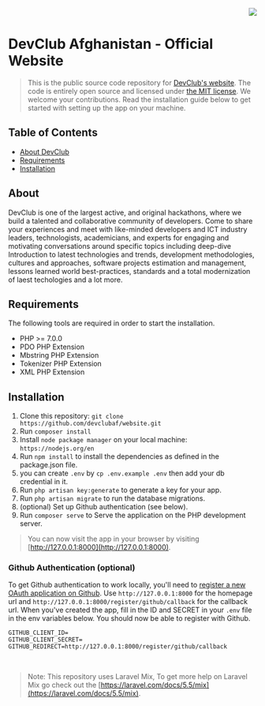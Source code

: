 &nbsp;
[<img src="logo.png" align="right" />](http://devclub.af)

# DevClub Afghanistan - Official Website

> This is the public source code repository for [DevClub's website](http://devclub.af).
 The code is entirely open source and licensed under [the MIT license](license.txt). We welcome your contributions. Read the installation guide below to get started with setting up the app on your machine.


## Table of Contents

- [About DevClub](#about)
- [Requirements](#requirements)
- [Installation](#installation)

## About

DevClub is one of the largest active, and original hackathons, where we build a talented and collaborative community of developers. Come to share your experiences and meet with like-minded developers and ICT industry leaders, technologists, academicians, and experts for engaging and motivating conversations around specific topics including deep-dive Introduction to latest technologies and trends, development methodologies, cultures and approaches, software projects estimation and management, lessons learned world best-practices, standards and a total modernization of laest techologies and a lot more.


## Requirements

The following tools are required in order to start the installation.

- PHP >= 7.0.0
- PDO PHP Extension
- Mbstring PHP Extension
- Tokenizer PHP Extension
- XML PHP Extension

## Installation


1. Clone this repository: `git clone https://github.com/devclubaf/website.git`
2. Run `composer install`
3. Install `node package manager` on your local machine: `https://nodejs.org/en`
4. Run `npm install` to install the dependencies as defined in the package.json file.
5. you can create `.env` by `cp .env.example .env` 
	then add your db 	credential in it.
6. Run `php artisan key:generate` to generate a key for your app.
7. Run `php artisan migrate` to run the database migrations.
8. (optional) Set up Github authentication (see below).
9. Run `composer serve` to Serve the application on the PHP development server.

> You can now visit the app in your browser by visiting [http://127.0.0.1:8000](http://127.0.0.1:8000).

### Github Authentication (optional)

To get Github authentication to work locally, you'll need to [register a new OAuth application on Github](https://github.com/settings/applications/new). Use `http://127.0.0.1:8000` for the homepage url and `http://127.0.0.1:8000/register/github/callback` for the callback url.
 When you've created the app, fill in the ID and SECRET in your `.env` file in the env variables below. You should now be able to register with Github.

```
GITHUB_CLIENT_ID=
GITHUB_CLIENT_SECRET=
GITHUB_REDIRECT=http://127.0.0.1:8000/register/github/callback

```
&nbsp;

> Note: This repository uses Laravel Mix, To get more help on Laravel Mix go check out the [https://laravel.com/docs/5.5/mix](https://laravel.com/docs/5.5/mix).
